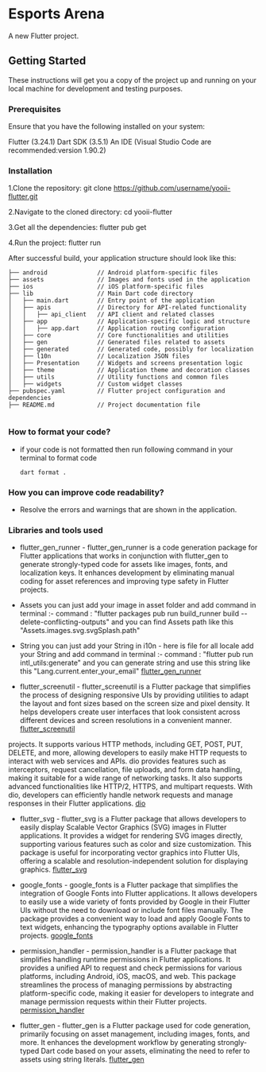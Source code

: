 # Esports Arena

A new Flutter project.

## Getting Started

These instructions will get you a copy of the project up and running on your local machine for development and testing purposes.

### Prerequisites

Ensure that you have the following installed on your system:

Flutter (3.24.1)
Dart SDK (3.5.1)
An IDE (Visual Studio Code are recommended:version 1.90.2) 

### Installation

1.Clone the repository:
    git clone https://github.com/username/yooii-flutter.git

2.Navigate to the cloned directory:
    cd yooii-flutter

3.Get all the dependencies:
    flutter pub get

4.Run the project:
    flutter run


After successful build, your application structure should look like this:

```
├── android              // Android platform-specific files
├── assets               // Images and fonts used in the application
├── ios                  // iOS platform-specific files
├── lib                  // Main Dart code directory
│   ├── main.dart        // Entry point of the application
│   ├── apis             // Directory for API-related functionality
│   │   ├── api_client   // API client and related classes
│   ├── app              // Application-specific logic and structure
│   │   ├── app.dart     // Application routing configuration
│   ├── core             // Core functionalities and utilities
│   ├── gen              // Generated files related to assets
│   ├── generated        // Generated code, possibly for localization
│   ├── l10n             // Localization JSON files
│   ├── Presentation     // Widgets and screens presentation logic        
│   ├── theme            // Application theme and decoration classes
│   ├── utils            // Utility functions and common files
│   ├── widgets          // Custom widget classes
├── pubspec.yaml         // Flutter project configuration and dependencies
├── README.md            // Project documentation file
 
```  

### How to format your code?

- if your code is not formatted then run following command in your terminal to format code
  ```
  dart format .
  ```

### How you can improve code readability?

- Resolve the errors and warnings that are shown in the application.


### Libraries and tools used

- flutter_gen_runner - flutter_gen_runner is a code generation package for Flutter applications that works in conjunction with flutter_gen to generate strongly-typed code for assets like images, fonts, and localization keys. It enhances development by eliminating manual coding for asset references and improving type safety in Flutter projects.

- Assets 
you can just add your image in asset folder and add command in terminal :- command : "flutter packages pub run build_runner build --delete-conflicting-outputs" and you can find Assets path like this "Assets.images.svg.svgSplash.path"

- String
you can just add your String in i10n - here is file for all locale  add your String and add command in terminal :- command : "flutter pub run intl_utils:generate" and you can generate string  and use this string like this "Lang.current.enter_your_email"
[flutter_gen_runner](https://pub.dev/packages/flutter_gen_runner)

- flutter_screenutil - flutter_screenutil is a Flutter package that simplifies the process of designing responsive UIs by providing utilities to adapt the layout and font sizes based on the screen size and pixel density. It helps developers create user interfaces that look consistent across different devices and screen resolutions in a convenient manner.
[flutter_screenutil](https://pub.dev/packages/flutter_screenutil)

projects. It supports various HTTP methods, including GET, POST, PUT, DELETE, and more, allowing developers to easily make HTTP requests to interact with web services and APIs. dio provides features such as interceptors, request cancellation, file uploads, and form data handling, making it suitable for a wide range of networking tasks. It also supports advanced functionalities like HTTP/2, HTTPS, and multipart requests. With dio, developers can efficiently handle network requests and manage responses in their Flutter applications.
[dio](https://pub.dev/packages/dio)

- flutter_svg - flutter_svg is a Flutter package that allows developers to easily display Scalable Vector Graphics (SVG) images in Flutter applications. It provides a widget for rendering SVG images directly, supporting various features such as color and size customization. This package is useful for incorporating vector graphics into Flutter UIs, offering a scalable and resolution-independent solution for displaying graphics.
[flutter_svg](https://pub.dev/packages/flutter_svg)

- google_fonts - google_fonts is a Flutter package that simplifies the integration of Google Fonts into Flutter applications. It allows developers to easily use a wide variety of fonts provided by Google in their Flutter UIs without the need to download or include font files manually. The package provides a convenient way to load and apply Google Fonts to text widgets, enhancing the typography options available in Flutter projects.
[google_fonts](https://pub.dev/packages/google_fonts)

- permission_handler - permission_handler is a Flutter package that simplifies handling runtime permissions in Flutter applications. It provides a unified API to request and check permissions for various platforms, including Android, iOS, macOS, and web. This package streamlines the process of managing permissions by abstracting platform-specific code, making it easier for developers to integrate and manage permission requests within their Flutter projects.
[permission_handler](https://pub.dev/packages/permission_handler)

- flutter_gen - flutter_gen is a Flutter package used for code generation, primarily focusing on asset management, including images, fonts, and more. It enhances the development workflow by generating strongly-typed Dart code based on your assets, eliminating the need to refer to assets using string literals.
[flutter_gen](https://pub.dev/packages/flutter_gen)
